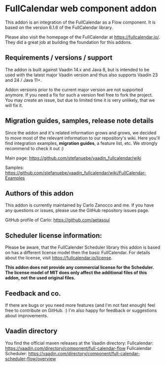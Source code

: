 # FullCalendar web component addon
This addon is an integration of the FullCalendar as a Flow component. It is based on the version 6.1.6 of the
FullCalendar library.

Please also visit the homepage of the FullCalendar at https://fullcalendar.io/. They did a great job at building the foundation for this addons.

## Requirements / versions / support
The addon is built against Vaadin 14.x and Java 8, but is intended to be used with the latest major Vaadin version
and thus also supports Vaadin 23 and 24 / Java 11+.

Addon versions prior to the current major version are not supported anymore. If you need a fix for such a version
feel free to fork the project. You may create an issue, but due to limited time it is very unlikely, that we will fix
it.

## Migration guides, samples, release note details
Since the addon and it's related information grows and grows, we decided to move most of the
relevant information to our repository's wiki. Here you'll find
integration examples, **migration guides**, a feature list, etc. We strongly recommend to check it out :)

Main page: https://github.com/stefanuebe/vaadin_fullcalendar/wiki

Samples: https://github.com/stefanuebe/vaadin_fullcalendar/wiki/FullCalendar-Examples

## Authors of this addon
This addon is currently maintained by Carlo Zanocco and me. If you have any questions or issues, please
use the GitHub repository issues page.

GitHub profile of Carlo: https://github.com/aetasoul

## Scheduler license information:
Please be aware, that the FullCalender Scheduler library this addon is based on has a different license model
then the basic FullCalendar. For details about the license, visit https://fullcalendar.io/license.

**This addon does not provide any commercial license for the Scheduler. The license model of MIT does only affect
the additional files of this addon, not the used original files.**

## Feedback and co.
If there are bugs or you need more features (and I'm not fast enough) feel free to contribute on GitHub. :)
I'm also happy for feedback or suggestions about improvements.

## Vaadin directory
You find the official maven releases at the Vaadin directory:
Fullcalendar: https://vaadin.com/directory/component/full-calendar-flow
Fullcalendar Scheduler: https://vaadin.com/directory/component/full-calendar-scheduler-flow/overview
